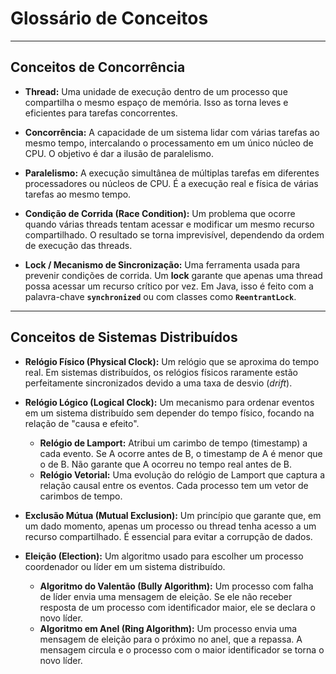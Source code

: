 
# Glossário de Conceitos

---

## Conceitos de Concorrência

- **Thread:** Uma unidade de execução dentro de um processo que compartilha o mesmo espaço de memória. Isso as torna leves e eficientes para tarefas concorrentes.

- **Concorrência:** A capacidade de um sistema lidar com várias tarefas ao mesmo tempo, intercalando o processamento em um único núcleo de CPU. O objetivo é dar a ilusão de paralelismo.

- **Paralelismo:** A execução simultânea de múltiplas tarefas em diferentes processadores ou núcleos de CPU. É a execução real e física de várias tarefas ao mesmo tempo.

- **Condição de Corrida (Race Condition):** Um problema que ocorre quando várias threads tentam acessar e modificar um mesmo recurso compartilhado. O resultado se torna imprevisível, dependendo da ordem de execução das threads.

- **Lock / Mecanismo de Sincronização:** Uma ferramenta usada para prevenir condições de corrida. Um **lock** garante que apenas uma thread possa acessar um recurso crítico por vez. Em Java, isso é feito com a palavra-chave **`synchronized`** ou com classes como **`ReentrantLock`**.

---

## Conceitos de Sistemas Distribuídos

- **Relógio Físico (Physical Clock):** Um relógio que se aproxima do tempo real. Em sistemas distribuídos, os relógios físicos raramente estão perfeitamente sincronizados devido a uma taxa de desvio (_drift_).

- **Relógio Lógico (Logical Clock):** Um mecanismo para ordenar eventos em um sistema distribuído sem depender do tempo físico, focando na relação de "causa e efeito".
    - **Relógio de Lamport:** Atribui um carimbo de tempo (timestamp) a cada evento. Se A ocorre antes de B, o timestamp de A é menor que o de B. Não garante que A ocorreu no tempo real antes de B.
    - **Relógio Vetorial:** Uma evolução do relógio de Lamport que captura a relação causal entre os eventos. Cada processo tem um vetor de carimbos de tempo.

- **Exclusão Mútua (Mutual Exclusion):** Um princípio que garante que, em um dado momento, apenas um processo ou thread tenha acesso a um recurso compartilhado. É essencial para evitar a corrupção de dados.

- **Eleição (Election):** Um algoritmo usado para escolher um processo coordenador ou líder em um sistema distribuído.
    - **Algoritmo do Valentão (Bully Algorithm):** Um processo com falha de líder envia uma mensagem de eleição. Se ele não receber resposta de um processo com identificador maior, ele se declara o novo líder.
    - **Algoritmo em Anel (Ring Algorithm):** Um processo envia uma mensagem de eleição para o próximo no anel, que a repassa. A mensagem circula e o processo com o maior identificador se torna o novo líder.
